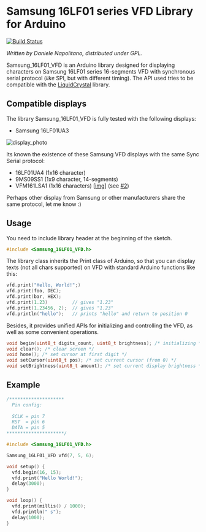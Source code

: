 Samsung 16LF01 series VFD Library for Arduino
============================
[![Build Status](https://travis-ci.org/DnaX/Samsung_16LF01_VFD.svg?branch=master)](https://travis-ci.org/DnaX/Samsung_16LF01_VFD)

_Written by Daniele Napolitano, distributed under GPL._

Samsung_16LF01_VFD is an Arduino library designed for displaying characters on Samsung 16LF01 series 16-segments VFD with synchronous serial protocol (_like_ SPI, but with different timing). The API used tries to be compatible with the [LiquidCrystal](http://arduino.cc/en/Reference/LiquidCrystal) library.

Compatible displays
-----

The library Samsung_16LF01_VFD is fully tested with the following displays:

 * Samsung 16LF01UA3
    
![display_photo](http://www.vfdsamsung.com/pics-vfd/16LF01UA3-4.jpg)

Its known the existence of these Samsung VFD displays with the same Sync Serial protocol:

 * 16LF01UA4 (1x16 character)
 * 9MS09SS1 (1x9 character, 14-segments)
 * VFM161LSA1 (1x16 characters) \[[img](https://i.imgur.com/4vu5bco.jpg)\] (see [#2](https://github.com/DnaX/Samsung_16LF01_VFD/issues/2))

Perhaps other display from Samsung or other manufacturers share the same protocol, let me know :)

Usage
-----

You need to include library header at the beginning of the sketch.

```C++
#include <Samsung_16LF01_VFD.h>
```

The library class inherits the Print class of Arduino, so that you can display texts (not all chars supported) on VFD with standard Arduino functions like this:

```C++
vfd.print("Hello, World!";)
vfd.print(foo, DEC);
vfd.print(bar, HEX);
vfd.print(1.23)         // gives "1.23" 
vfd.print(1.23456, 2);  // gives "1.23" 
vfd.println("hello");   // prints "hello" and return to position 0
```

Besides, it provides unified APIs for initializing and controlling the VFD, as well as some convenient operations.

```C++
void begin(uint8_t digits_count, uint8_t brightness); /* initializing */
void clear(); /* clear screen */
void home(); /* set cursor at first digit */
void setCursor(uint8_t pos); /* set current cursor (from 0) */
void setBrightness(uint8_t amount); /* set current display brightness */
```

Example
-------

```C++
/********************
  Pin config:
  
  SCLK = pin 7
  RST  = pin 6
  DATA = pin 5
*********************/

#include <Samsung_16LF01_VFD.h>

Samsung_16LF01_VFD vfd(7, 5, 6);

void setup() {
  vfd.begin(16, 15);
  vfd.print("Hello World!");
  delay(3000);
}

void loop() {
  vfd.print(millis() / 1000);
  vfd.println(" s");
  delay(1000);
}
```

